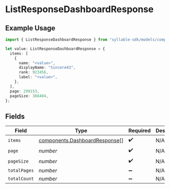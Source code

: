 # ListResponseDashboardResponse

## Example Usage

```typescript
import { ListResponseDashboardResponse } from "syllable-sdk/models/components";

let value: ListResponseDashboardResponse = {
  items: [
    {
      name: "<value>",
      displayName: "Sincere43",
      rank: 923456,
      label: "<value>",
    },
  ],
  page: 299153,
  pageSize: 388404,
};
```

## Fields

| Field                                                                          | Type                                                                           | Required                                                                       | Description                                                                    |
| ------------------------------------------------------------------------------ | ------------------------------------------------------------------------------ | ------------------------------------------------------------------------------ | ------------------------------------------------------------------------------ |
| `items`                                                                        | [components.DashboardResponse](../../models/components/dashboardresponse.md)[] | :heavy_check_mark:                                                             | N/A                                                                            |
| `page`                                                                         | *number*                                                                       | :heavy_check_mark:                                                             | N/A                                                                            |
| `pageSize`                                                                     | *number*                                                                       | :heavy_check_mark:                                                             | N/A                                                                            |
| `totalPages`                                                                   | *number*                                                                       | :heavy_minus_sign:                                                             | N/A                                                                            |
| `totalCount`                                                                   | *number*                                                                       | :heavy_minus_sign:                                                             | N/A                                                                            |